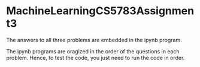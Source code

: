 # MachineLearningCS5783Assignment3

The answers to all three problems are embedded in the ipynb program.

The ipynb programs are oragized in the order of the questions in each problem. Hence, to test the code, you just need to run the code in order.
